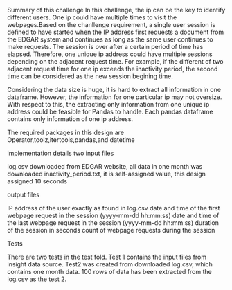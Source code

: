 Summary of this challengeIn this challenge, the ip can be the key to identify different users. One ip could have multiple times to visit the webpages.Based on the chanllenge requirement, a single user session is defined to have started when the IP address first requests a document from the EDGAR system and continues as long as the same user continues to make requests. The session is over after a certain period of time has elapsed. Therefore, one unique ip address could have multiple sessions depending on the adjacent request time. For example, if the different of two adjacent request time for one ip exceeds the inactivity period, the second time can be considered as the new session begining time.Considering the data size is huge, it is hard to extract all information in one dataframe. However, the information for one particular ip may not oversize. With respect to this, the extracting only information from one unique ip address could be feasible for Pandas to handle. Each pandas dataframe contains only information of one ip address.The required packages in this design are Operator,toolz,itertools,pandas,and datetimeimplementation detailstwo input fileslog.csv downloaded from EDGAR website, all data in one month was downloadedinactivity_period.txt, it is self-assigned value, this design assigned 10 secondsoutput filesIP address of the user exactly as found in log.csvdate and time of the first webpage request in the session (yyyy-mm-dd hh:mm:ss)date and time of the last webpage request in the session (yyyy-mm-dd hh:mm:ss)duration of the session in secondscount of webpage requests during the sessionTestsThere are two tests in the test fold. Test 1 contains the input files from insightdata source. Test2 was created from downloaded log.csv, which contains one monthdata. 100 rows of data has been extracted from the log.csv as the test 2.